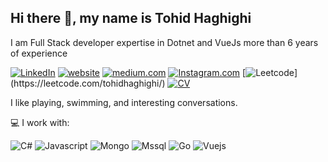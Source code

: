 ## Hi there 👋, my name is Tohid Haghighi

I am Full Stack developer expertise in Dotnet and VueJs more than 6 years of experience

[![LinkedIn](https://img.shields.io/badge/LinkedIn-profile-%230e76a8?style=flat&logo=linkedin)](https://www.linkedin.com/in/tohid-haghighy/)
[![website](https://img.shields.io/badge/personal-blog-blueviolet?style=flat)](https://tohidhaghighi.ir)
[![medium.com](https://img.shields.io/badge/Medium-12100E?style=flat&logo=medium&logoColor=whit)](https://medium.com/@tohidhaghighi)
[![Instagram.com](https://img.shields.io/badge/Instagram-E4405F?style=flat&logo=instagram)](https://www.instagram.com/tohid_haghighy/)
[![Leetcode]([https://img.shields.io/badge/CV-hire-success?style=flat](https://img.shields.io/badge/-LeetCode-FFA116?style=flat&logo=LeetCode&logoColor=black))](https://leetcode.com/tohidhaghighi/)
[![CV](https://img.shields.io/badge/CV-hire-success?style=flat)](https://tohidhaghighi.ir/Resume/tohid_haghighi_-_.Net_Developer.pdf)


I like playing, swimming, and interesting conversations.



💻 I work with:

![C#](https://img.shields.io/badge/C%23-239120?style=flat&logo=c-sharp&logoColor=white)
![Javascript](https://img.shields.io/badge/JavaScript-F7DF1E?style=flat&logo=javascript&logoColor=black)
![Mongo](https://img.shields.io/badge/mongodb-database-%2347A248?style=flat&logo=mongodb)
![Mssql](https://img.shields.io/badge/Microsoft_SQL_Server-CC2927?style=flat&logo=microsoft-sql-server&logoColor=white)
![Go](https://img.shields.io/badge/Go-00ADD8?style=flat&logo=go&logoColor=white)
![Vuejs](https://img.shields.io/badge/-Vue-4fc08d?style=flat&logo=Vue.js&logoColor=fff)
  

<!--

**tohidhaghighy/tohidhaghighy** is a ✨ _special_ ✨ repository because its `README.md` (this file) appears on your GitHub profile.

Here are some ideas to get you started:

- 🔭 I’m currently working on ...
- 🌱 I’m currently learning ...
- 👯 I’m looking to collaborate on ...
- 🤔 I’m looking for help with ...
- 💬 Ask me about ...
- 📫 How to reach me: ...
- 😄 Pronouns: ...
- ⚡ Fun fact: ...
-->
